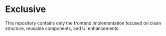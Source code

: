 # Exclusive
This repository contains only the frontend implementation focused on clean structure, reusable components, and UI enhancements.
